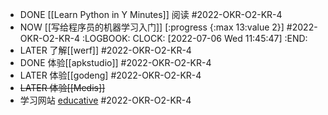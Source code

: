 - DONE [[Learn Python in Y Minutes]] 阅读 #2022-OKR-O2-KR-4
- NOW [[写给程序员的机器学习入门]]  [:progress {:max 13:value 2}] #2022-OKR-O2-KR-4
  :LOGBOOK:
  CLOCK: [2022-07-06 Wed 11:45:47]
  :END:
- LATER 了解[[werf]] #2022-OKR-O2-KR-4
- DONE 体验[[apkstudio]] #2022-OKR-O2-KR-4
- LATER 体验[[godeng] #2022-OKR-O2-KR-4
- ~~LATER 体验[[Medis]]~~
- 学习网站 [educative](https://www.educative.io/learn) #2022-OKR-O2-KR-4